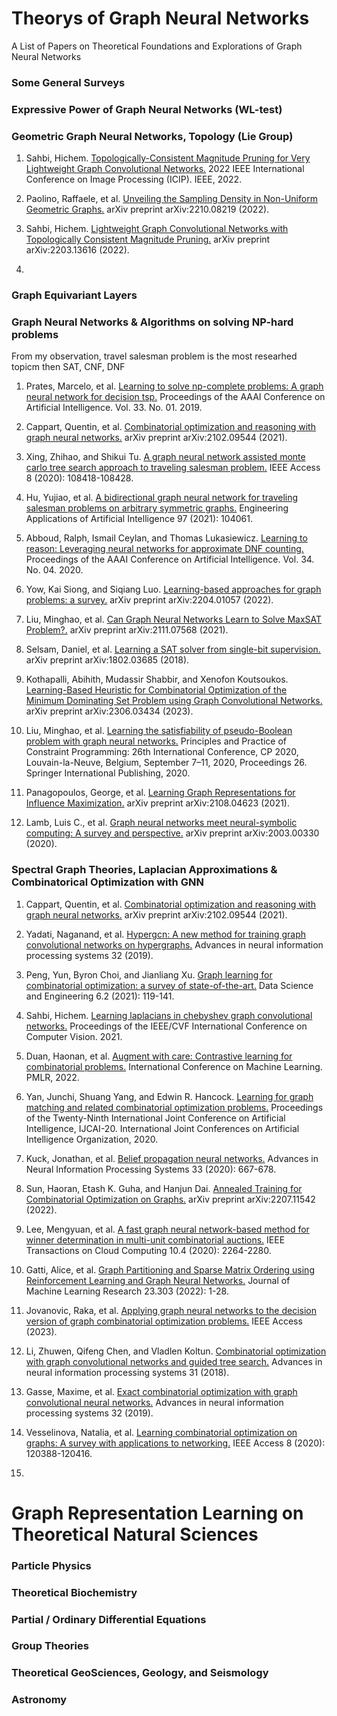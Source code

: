 # Theorys of Graph Neural Networks
A List of Papers on Theoretical Foundations and Explorations of Graph Neural Networks


### Some General Surveys



### Expressive Power of Graph Neural Networks (WL-test)


### Geometric Graph Neural Networks, Topology (Lie Group)

1. Sahbi, Hichem. [Topologically-Consistent Magnitude Pruning for Very Lightweight Graph Convolutional Networks.](https://ieeexplore.ieee.org/document/9897899?denied=) 2022 IEEE International Conference on Image Processing (ICIP). IEEE, 2022.

2. Paolino, Raffaele, et al. [Unveiling the Sampling Density in Non-Uniform Geometric Graphs.](https://arxiv.org/pdf/2210.08219.pdf) arXiv preprint arXiv:2210.08219 (2022).

3. Sahbi, Hichem. [Lightweight Graph Convolutional Networks with Topologically Consistent Magnitude Pruning.](https://arxiv.org/pdf/2203.13616.pdf) arXiv preprint arXiv:2203.13616 (2022).

4. 






### Graph Equivariant Layers





### Graph Neural Networks & Algorithms on solving NP-hard problems
From my observation, travel salesman problem is the most researhed topicm then SAT, CNF, DNF

1. Prates, Marcelo, et al. [Learning to solve np-complete problems: A graph neural network for decision tsp.](https://arxiv.org/pdf/1809.02721.pdf) Proceedings of the AAAI Conference on Artificial Intelligence. Vol. 33. No. 01. 2019.

2. Cappart, Quentin, et al. [Combinatorial optimization and reasoning with graph neural networks.](https://arxiv.org/pdf/2102.09544.pdf) arXiv preprint arXiv:2102.09544 (2021).

3. Xing, Zhihao, and Shikui Tu. [A graph neural network assisted monte carlo tree search approach to traveling salesman problem.](https://ieeexplore.ieee.org/stamp/stamp.jsp?arnumber=9109309) IEEE Access 8 (2020): 108418-108428. 

4. Hu, Yujiao, et al. [A bidirectional graph neural network for traveling salesman problems on arbitrary symmetric graphs.](https://www.sciencedirect.com/science/article/pii/S0952197620303286?casa_token=ZKx0vZrQFfMAAAAA:4eGQeASYSx6wqvM10bZyt0nX9FsbDexYigpxpOJO7QLj_lNYVlyotlwwDi7p4ilcCIGRHRYr88rK) Engineering Applications of Artificial Intelligence 97 (2021): 104061.

5. Abboud, Ralph, Ismail Ceylan, and Thomas Lukasiewicz. [Learning to reason: Leveraging neural networks for approximate DNF counting.](https://ojs.aaai.org/index.php/AAAI/article/view/5705/5561) Proceedings of the AAAI Conference on Artificial Intelligence. Vol. 34. No. 04. 2020.

6. Yow, Kai Siong, and Siqiang Luo. [Learning-based approaches for graph problems: a survey.](https://arxiv.org/pdf/2204.01057.pdf) arXiv preprint arXiv:2204.01057 (2022).

7. Liu, Minghao, et al. [Can Graph Neural Networks Learn to Solve MaxSAT Problem?.](https://arxiv.org/pdf/2111.07568.pdf) arXiv preprint arXiv:2111.07568 (2021).

8. Selsam, Daniel, et al. [Learning a SAT solver from single-bit supervision.](https://arxiv.org/pdf/1802.03685.pdf) arXiv preprint arXiv:1802.03685 (2018).

9. Kothapalli, Abihith, Mudassir Shabbir, and Xenofon Koutsoukos. [Learning-Based Heuristic for Combinatorial Optimization of the Minimum Dominating Set Problem using Graph Convolutional Networks.](https://arxiv.org/pdf/2306.03434.pdf) arXiv preprint arXiv:2306.03434 (2023).

10. Liu, Minghao, et al. [Learning the satisfiability of pseudo-Boolean problem with graph neural networks.](https://link.springer.com/chapter/10.1007/978-3-030-58475-7_51) Principles and Practice of Constraint Programming: 26th International Conference, CP 2020, Louvain-la-Neuve, Belgium, September 7–11, 2020, Proceedings 26. Springer International Publishing, 2020.


11. Panagopoulos, George, et al. [Learning Graph Representations for Influence Maximization.](https://arxiv.org/pdf/2108.04623.pdf) arXiv preprint arXiv:2108.04623 (2021).

12. Lamb, Luis C., et al. [Graph neural networks meet neural-symbolic computing: A survey and perspective.](https://arxiv.org/pdf/2003.00330.pdf) arXiv preprint arXiv:2003.00330 (2020).


### Spectral Graph Theories, Laplacian Approximations  & Combinatorical Optimization with GNN

1. Cappart, Quentin, et al. [Combinatorial optimization and reasoning with graph neural networks.](https://arxiv.org/pdf/2102.09544.pdf) arXiv preprint arXiv:2102.09544 (2021).

2. Yadati, Naganand, et al. [Hypergcn: A new method for training graph convolutional networks on hypergraphs.](https://proceedings.neurips.cc/paper/2019/file/1efa39bcaec6f3900149160693694536-Paper.pdf) Advances in neural information processing systems 32 (2019).

3. Peng, Yun, Byron Choi, and Jianliang Xu. [Graph learning for combinatorial optimization: a survey of state-of-the-art.](https://link.springer.com/article/10.1007/s41019-021-00155-3) Data Science and Engineering 6.2 (2021): 119-141.

4. Sahbi, Hichem. [Learning laplacians in chebyshev graph convolutional networks.](https://openaccess.thecvf.com/content/ICCV2021W/DLGC/papers/Sahbi_Learning_Laplacians_in_Chebyshev_Graph_Convolutional_Networks_ICCVW_2021_paper.pdf) Proceedings of the IEEE/CVF International Conference on Computer Vision. 2021.

5. Duan, Haonan, et al. [Augment with care: Contrastive learning for combinatorial problems.](https://proceedings.mlr.press/v162/duan22b/duan22b.pdf) International Conference on Machine Learning. PMLR, 2022.

6. Yan, Junchi, Shuang Yang, and Edwin R. Hancock. [Learning for graph matching and related combinatorial optimization problems.](https://eprints.whiterose.ac.uk/160087/1/MLGM_SVY_IJCAI20_Review_14_1.pdf) Proceedings of the Twenty-Ninth International Joint Conference on Artificial Intelligence, IJCAI-20. International Joint Conferences on Artificial Intelligence Organization, 2020.

7. Kuck, Jonathan, et al. [Belief propagation neural networks.](https://proceedings.neurips.cc/paper/2020/file/07217414eb3fbe24d4e5b6cafb91ca18-Paper.pdf) Advances in Neural Information Processing Systems 33 (2020): 667-678.

8. Sun, Haoran, Etash K. Guha, and Hanjun Dai. [Annealed Training for Combinatorial Optimization on Graphs.](https://arxiv.org/pdf/2207.11542.pdf) arXiv preprint arXiv:2207.11542 (2022).

9. Lee, Mengyuan, et al. [A fast graph neural network-based method for winner determination in multi-unit combinatorial auctions.](https://ieeexplore.ieee.org/abstract/document/9305731?casa_token=-UWqlkJx6L8AAAAA:s3eHHNJQMb532fF3ouyCKcs04p5_5QRPxu0AfvcIOk7frrPaQ8MFgdl4pVY3uzRIXF_JXDBKUvwu) IEEE Transactions on Cloud Computing 10.4 (2020): 2264-2280.

10. Gatti, Alice, et al. [Graph Partitioning and Sparse Matrix Ordering using Reinforcement Learning and Graph Neural Networks.](https://www.jmlr.org/papers/volume23/21-0644/21-0644.pdf) Journal of Machine Learning Research 23.303 (2022): 1-28.

11. Jovanovic, Raka, et al. [Applying graph neural networks to the decision version of graph combinatorial optimization problems.](https://ieeexplore.ieee.org/stamp/stamp.jsp?arnumber=10103886) IEEE Access (2023).

12. Li, Zhuwen, Qifeng Chen, and Vladlen Koltun. [Combinatorial optimization with graph convolutional networks and guided tree search.](https://proceedings.neurips.cc/paper/2018/file/8d3bba7425e7c98c50f52ca1b52d3735-Paper.pdf) Advances in neural information processing systems 31 (2018).

13. Gasse, Maxime, et al. [Exact combinatorial optimization with graph convolutional neural networks.](https://proceedings.neurips.cc/paper/2019/file/d14c2267d848abeb81fd590f371d39bd-Paper.pdf) Advances in neural information processing systems 32 (2019).

14. Vesselinova, Natalia, et al. [Learning combinatorial optimization on graphs: A survey with applications to networking.](https://ieeexplore.ieee.org/stamp/stamp.jsp?arnumber=9125934) IEEE Access 8 (2020): 120388-120416.

15. 






# Graph Representation Learning on Theoretical Natural Sciences


### Particle Physics


### Theoretical Biochemistry


### Partial / Ordinary Differential Equations


### Group Theories


### Theoretical GeoSciences, Geology, and Seismology


### Astronomy